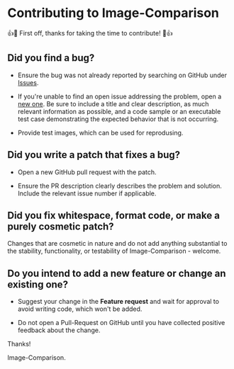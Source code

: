 # Contributing to Image-Comparison

👍🎉 First off, thanks for taking the time to contribute! 🎉👍

## Did you find a bug?
*   Ensure the bug was not already reported by searching on GitHub under [Issues](https://github.com/romankh3/image-comparison/issues).

*   If you're unable to find an open issue addressing the problem, open a [new one](https://github.com/romankh3/image-comparison/issues/new/choose). 
    Be sure to include a title and clear description, as much relevant information as possible, 
    and a code sample or an executable test case demonstrating the expected behavior that is not occurring.
*   Provide test images, which can be used for reprodusing.

## Did you write a patch that fixes a bug?
*   Open a new GitHub pull request with the patch.

*   Ensure the PR description clearly describes the problem and solution. Include the relevant issue number if applicable.

## Did you fix whitespace, format code, or make a purely cosmetic patch?
Changes that are cosmetic in nature and do not add anything substantial to the stability, 
functionality, or testability of Image-Comparison - welcome.
## Do you intend to add a new feature or change an existing one?
*   Suggest your change in the **Feature request** and wait for approval to avoid writing code, which won't be added.

*   Do not open a Pull-Request on GitHub until you have collected positive feedback about the change.

Thanks! 

Image-Comparison.
